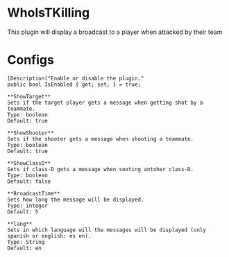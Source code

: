 # WhoIsTKilling
This plugin will display a broadcast to a player when attacked by their team

# Configs

    [Description("Enable or disable the plugin."
    public bool IsEnabled { get; set; } = true;

    **ShowTarget**
    Sets if the target player gets a message when getting shot by a teammate.
    Type: boolean
    Default: true

    **ShowShooter**
    Sets if the shooter gets a message when shooting a teammate.
    Type: boolean
    Default: true

    **ShowClassD**
    Sets if class-D gets a message when sooting antoher class-D.
    Type: boolean
    Default: false

    **BroadcastTime**
    Sets how long the message will be displayed.
    Type: integer
    Default: 5

    **lang**
    Sets in which language will the messages will be displayed (only spanish or english: es en).
    Type: String
    Default: en
